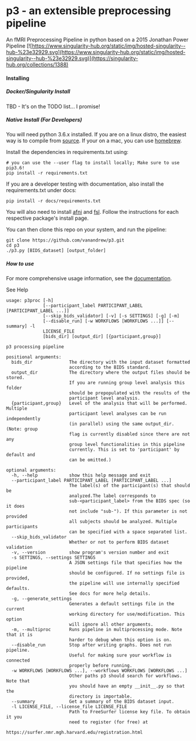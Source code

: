 # p3 - an extensible preprocessing pipeline
An fMRI Preprocessing Pipeline in python based on a 2015 Jonathan Power Pipeline
[![https://www.singularity-hub.org/static/img/hosted-singularity--hub-%23e32929.svg](https://www.singularity-hub.org/static/img/hosted-singularity--hub-%23e32929.svg)](https://singularity-hub.org/collections/1388)

#### Installing

##### Docker/Singularity Install

TBD - It's on the TODO list... I promise!

##### Native Install (For Developers)

You will need python 3.6.x installed. If you are on a linux distro, the easiest way is to compile from [source](https://www.python.org/downloads/release/python-366/). If your
on a mac, you can use [homebrew](https://brew.sh/).

Install the dependencies in requirements.txt using:
```
# you can use the --user flag to install locally; Make sure to use pip3.6!
pip install -r requirements.txt
```

If you are a developer testing with documentation, also install the requirements.txt under docs:
```
pip install -r docs/requirements.txt
```

You will also need to install [afni](https://afni.nimh.nih.gov/download) and [fsl](https://fsl.fmrib.ox.ac.uk/fsl/fslwiki/FslInstallation).
Follow the instructions for each respective package's install page.

You can then clone this repo on your system, and run the pipeline:
```
git clone https://github.com/vanandrew/p3.git
cd p3
./p3.py [BIDS_dataset] [output_folder]
```

##### How to use

For more comprehensive usage information, see the [documentation](http://p3.readthedocs.io/en/latest/).

See Help
```
usage: p3proc [-h]
              [--participant_label PARTICIPANT_LABEL [PARTICIPANT_LABEL ...]]
              [--skip_bids_validator] [-v] [-s SETTINGS] [-g] [-m]
              [--disable_run] [-w WORKFLOWS [WORKFLOWS ...]] [--summary] -l
              LICENSE_FILE
              [bids_dir] [output_dir] [{participant,group}]

p3 processing pipeline

positional arguments:
  bids_dir              The directory with the input dataset formatted
                        according to the BIDS standard.
  output_dir            The directory where the output files should be stored.
                        If you are running group level analysis this folder
                        should be prepopulated with the results of the
                        participant level analysis.
  {participant,group}   Level of the analysis that will be performed. Multiple
                        participant level analyses can be run independently
                        (in parallel) using the same output_dir. (Note: group
                        flag is currently disabled since there are not any
                        group level functionalities in this pipeline
                        currently. This is set to 'participant' by default and
                        can be omitted.)

optional arguments:
  -h, --help            show this help message and exit
  --participant_label PARTICIPANT_LABEL [PARTICIPANT_LABEL ...]
                        The label(s) of the participant(s) that should be
                        analyzed.The label corresponds to
                        sub-<participant_label> from the BIDS spec (so it does
                        not include "sub-"). If this parameter is not provided
                        all subjects should be analyzed. Multiple participants
                        can be specified with a space separated list.
  --skip_bids_validator
                        Whether or not to perform BIDS dataset validation
  -v, --version         show program's version number and exit
  -s SETTINGS, --settings SETTINGS
                        A JSON settings file that specifies how the pipeline
                        should be configured. If no settings file is provided,
                        the pipeline will use internally specified defaults.
                        See docs for more help details.
  -g, --generate_settings
                        Generates a default settings file in the current
                        working directory for use/modification. This option
                        will ignore all other arguments.
  -m, --multiproc       Runs pipeline in multiprocessing mode. Note that it is
                        harder to debug when this option is on.
  --disable_run         Stop after writing graphs. Does not run pipeline.
                        Useful for making sure your workflow is connected
                        properly before running.
  -w WORKFLOWS [WORKFLOWS ...], --workflows WORKFLOWS [WORKFLOWS ...]
                        Other paths p3 should search for workflows. Note that
                        you should have an empty __init__.py so that the
                        directory is importable.
  --summary             Get a summary of the BIDS dataset input.
  -l LICENSE_FILE, --license_file LICENSE_FILE
                        Path to FreeSurfer license key file. To obtain it you
                        need to register (for free) at
                        https://surfer.nmr.mgh.harvard.edu/registration.html
```
